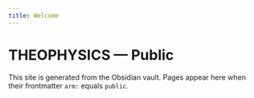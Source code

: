 ```yaml
---
title: Welcome
---
```

# THEOPHYSICS — Public

This site is generated from the Obsidian vault. Pages appear here when their frontmatter `arm:` equals `public`.
